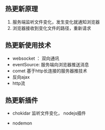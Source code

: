 ## 热更新原理

1. 服务端监听文件变化，发生变化就通知浏览器
2. 浏览器接收到变化文件的路径，重新请求

## 热更新使用技术

- websocket ：  双向通讯
- eventSource:     服务端向浏览器推送消息
- comet    基于http长连接的服务器推技术
- 反向ajax 
- http流



## 热更新插件

- chokidar    监听文件变化， nodejs插件

- nodemon 